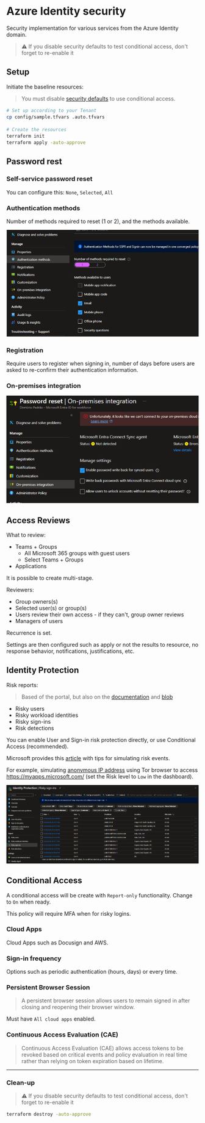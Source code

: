 # Azure Identity security

Security implementation for various services from the Azure Identity domain.

> ⚠️ If you disable security defaults to test conditional access, don't forget to re-enable it

## Setup

Initiate the baseline resources:

> You must disable [security defaults][4] to use conditional access.

```sh
# Set up according to your Tenant
cp config/sample.tfvars .auto.tfvars

# Create the resources
terraform init
terraform apply -auto-approve
```

## Password rest

### Self-service password reset

You can configure this: `None`, `Selected`, `All`

### Authentication methods

Number of methods required to reset (1 or 2), and the methods available.

<img src=".img/entra-password.png" />

### Registration

Require users to register when signing in, number of days before users are asked to re-confirm their authentication information.

### On-premises integration

<img src=".img/entra-password-onpremises-integration.png" />

## Access Reviews

What to review:
- Teams + Groups
  - All Microsoft 365 groups with guest users
  - Select Teams + Groups 
- Applications

It is possible to create multi-stage.

Reviewers:

- Group owners(s)
- Selected user(s) or group(s)
- Users review their own access - if they can't, group owner reviews
- Managers of users

Recurrence is set.

Settings are then configured such as apply or not the results to resource, no response behavior, notifications, justifications, etc.

## Identity Protection

Risk reports:

> Based of the portal, but also on the [documentation][1] and [blob][2]

- Risky users
- Risky workload identities
- Risky sign-ins
- Risk detections

You can enable User and Sign-in risk protection directly, or use Conditional Access (recommended).

Microsoft provides this [article][3] with tips for simulating risk events.

For example, simulating [anonymous IP address][5] using Tor browser to access https://myapps.microsoft.com/ (set the Risk level to `Low` in the dashboard).

<img src=".img/entra-signin-risk.png" />

## Conditional Access

A conditional access will be create with `Report-only` functionality. Change to `On` when ready.

This policy will require MFA when for risky logins.

### Cloud Apps

Cloud Apps such as Docusign and AWS.

### Sign-in frequency

Options such as periodic authentication (hours, days) or every time.

### Persistent Browser Session

> A persistent browser session allows users to remain signed in after closing and reopening their browser window.

Must have `All cloud apps` enabled.

### Continuous Access Evaluation (CAE)

> Continuous Access Evaluation (CAE) allows access tokens to be revoked based on critical events and policy evaluation in real time rather than relying on token expiration based on lifetime.

---

### Clean-up

> ⚠️ If you disable security defaults to test conditional access, don't forget to re-enable it

```sh
terraform destroy -auto-approve
```

[1]: https://learn.microsoft.com/en-us/entra/id-protection/howto-identity-protection-investigate-risk
[2]: https://techcommunity.microsoft.com/t5/microsoft-entra-azure-ad-blog/combatting-risky-sign-ins-in-azure-active-directory/ba-p/3724786#:~:text=For%20each%20risky%20sign%20in,risk%2C%20risk%20history%20of%20users.
[3]: https://learn.microsoft.com/en-us/entra/id-protection/howto-identity-protection-simulate-risk
[4]: https://learn.microsoft.com/en-us/entra/fundamentals/security-defaults#protect-privileged-activities-like-access-to-the-azure-portal
[5]: https://learn.microsoft.com/en-us/entra/id-protection/howto-identity-protection-simulate-risk#anonymous-ip-address
